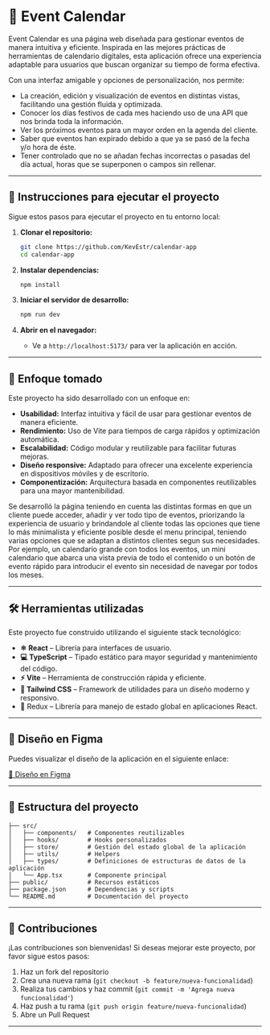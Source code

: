 # 📅 Event Calendar

Event Calendar es una página web diseñada para gestionar eventos de manera intuitiva y eficiente. Inspirada en las mejores prácticas de herramientas de calendario digitales, esta aplicación ofrece una experiencia adaptable para usuarios que buscan organizar su tiempo de forma efectiva.

Con una interfaz amigable y opciones de personalización, nos permite: 
- La creación, edición y visualización de eventos en distintas vistas, facilitando una gestión fluida y optimizada.
- Conocer los días festivos de cada mes haciendo uso de una API que nos brinda toda la información.
- Ver los próximos eventos para un mayor orden en la agenda del cliente.
- Saber que eventos han expirado debido a que ya se pasó de la fecha y/o hora de éste.
- Tener controlado que no se añadan fechas incorrectas o pasadas del día actual, horas que se superponen o campos sin rellenar.

---

## 🚀 Instrucciones para ejecutar el proyecto

Sigue estos pasos para ejecutar el proyecto en tu entorno local:

1. **Clonar el repositorio:**
   ```bash
   git clone https://github.com/KevEstr/calendar-app
   cd calendar-app
   ```

2. **Instalar dependencias:**
   ```bash
   npm install
   ```

3. **Iniciar el servidor de desarrollo:**
   ```bash
   npm run dev
   ```

4. **Abrir en el navegador:**
   - Ve a `http://localhost:5173/` para ver la aplicación en acción.

---

## 🧠 Enfoque tomado

Este proyecto ha sido desarrollado con un enfoque en:

- **Usabilidad:** Interfaz intuitiva y fácil de usar para gestionar eventos de manera eficiente.
- **Rendimiento:** Uso de Vite para tiempos de carga rápidos y optimización automática.
- **Escalabilidad:** Código modular y reutilizable para facilitar futuras mejoras.
- **Diseño responsive:** Adaptado para ofrecer una excelente experiencia en dispositivos móviles y de escritorio.
- **Componentización:** Arquitectura basada en componentes reutilizables para una mayor mantenibilidad.

Se desarrolló la página teniendo en cuenta las distintas formas en que un cliente puede acceder, añadir y ver todo tipo de eventos,
priorizando la experiencia de usuario y brindandole al cliente todas las opciones que tiene lo más minimalista y eficiente posible
desde el menu principal, teniendo varias opciones que se adaptan a distintos clientes segun sus necesidades. Por ejemplo, un calendario grande
con todos los eventos, un mini calendario que abarca una vista previa de todo el contenido o un botón de evento rápido para introducir 
el evento sin necesidad de navegar por todos los meses.

---

## 🛠️ Herramientas utilizadas

Este proyecto fue construido utilizando el siguiente stack tecnológico:

- **⚛️ React** – Librería para interfaces de usuario.
- **💻 TypeScript** – Tipado estático para mayor seguridad y mantenimiento del código.
- **⚡ Vite** – Herramienta de construcción rápida y eficiente.
- **🎨 Tailwind CSS** – Framework de utilidades para un diseño moderno y responsivo.
- 🔄 Redux – Librería para manejo de estado global en aplicaciones React.

---

## 🎨 Diseño en Figma

Puedes visualizar el diseño de la aplicación en el siguiente enlace:

[🔗 Diseño en Figma](https://www.figma.com/design/U0htWH1QMQ0xeRMU2iH68F/Untitled?node-id=0-1&m=dev&t=sY3CGqXgs9peBqks-1)

---

## 📂 Estructura del proyecto

```
├── src/
│   ├── components/   # Componentes reutilizables
│   ├── hooks/        # Hooks personalizados
│   ├── store/        # Gestión del estado global de la aplicación
│   ├── utils/        # Helpers
│   ├── types/        # Definiciones de estructuras de datos de la aplicación
│   └── App.tsx       # Componente principal
├── public/           # Recursos estáticos
├── package.json      # Dependencias y scripts
└── README.md         # Documentación del proyecto
```

---

## 🤝 Contribuciones

¡Las contribuciones son bienvenidas! Si deseas mejorar este proyecto, por favor sigue estos pasos:

1. Haz un fork del repositorio
2. Crea una nueva rama (`git checkout -b feature/nueva-funcionalidad`)
3. Realiza tus cambios y haz commit (`git commit -m 'Agrega nueva funcionalidad'`)
4. Haz push a tu rama (`git push origin feature/nueva-funcionalidad`)
5. Abre un Pull Request

---

